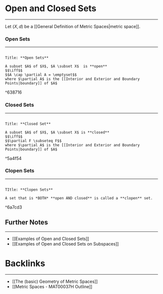 # Open and Closed Sets
---
Let $(X,d)$ be a [[General Definition of Metric Spaces|metric space]]. 

### Open Sets
---
```ad-Definition

Title: **Open Sets**

A subset $A$ of $X$, $A \subset X$  is **open**
$$\iff$$
$$A \cap \partial A = \emptyset$$
where $\partial A$ is the [[Interior and Exterior and Boundary Points|boundary]] of $A$
```

^638716

### Closed Sets
---
```ad-Definition

Title: **Closed Set**

A subset $A$ of $X$, $A \subset X$ is **closed**
$$\iff$$
$$\partial F \subseteq F$$
where $\partial A$ is the [[Interior and Exterior and Boundary Points|boundary]] of $A$
```

^5a4f54

### Clopen Sets
---
```ad-Definition

TItle: **Clopen Sets**

A set that is *BOTH* **open AND closed** is called a **clopen** set.
```

^6a7cd3


## Further Notes
---
- [[Examples of Open and Closed Sets]]
- [[Examples of Open and Closed Sets on Subspaces]]

# Backlinks
---
- [[The (basic) Geometry of Metric Spaces]]
- [[Metric Spaces - MAT00037H Outline]]